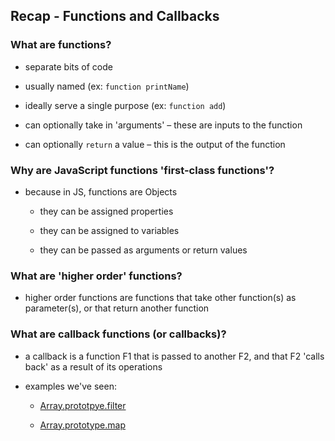 ## Recap - Functions and Callbacks

### What are functions?

- separate bits of code

- usually named (ex: `function printName`)

- ideally serve a single purpose (ex: `function add`)

- can optionally take in 'arguments' – these are inputs to
  the function

- can optionally `return` a value – this is the output of
  the function

### Why are JavaScript functions 'first-class functions'?

- because in JS, functions are Objects
    
    - they can be assigned properties

    - they can be assigned to variables

    - they can be passed as arguments or return values

### What are 'higher order' functions?

- higher order functions are functions that take other
  function(s) as parameter(s), or that return another
  function

### What are callback functions (or callbacks)?

- a callback is a function F1 that is passed to another
  F2, and that F2 'calls back' as a result of its
  operations

- examples we've seen:

    - [Array.prototpye.filter](https://developer.mozilla.org/en-US/docs/Web/JavaScript/Reference/Global_Objects/Array/filter)

    - [Array.prototype.map](https://developer.mozilla.org/en-US/docs/Web/JavaScript/Reference/Global_Objects/Array/map)

